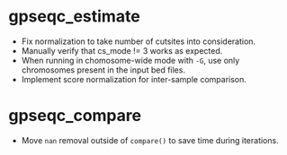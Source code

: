 
# gpseqc_estimate

* Fix normalization to take number of cutsites into consideration.
* Manually verify that cs_mode != 3 works as expected.
* When running in chomosome-wide mode with `-G`, use only chromosomes present in the input bed files.
* Implement score normalization for inter-sample comparison.

# gpseqc_compare

* Move `nan` removal outside of `compare()` to save time during iterations.
